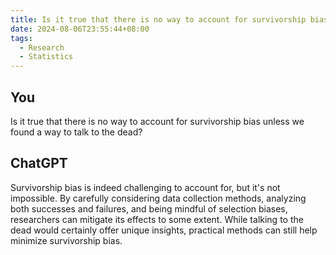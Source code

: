 ```yaml
---
title: Is it true that there is no way to account for survivorship bias unless we found a way to talk to the dead?
date: 2024-08-06T23:55:44+08:00
tags:
  - Research
  - Statistics
---
```

## You
Is it true that there is no way to account for survivorship bias unless we found a way to talk to the dead?

## ChatGPT
Survivorship bias is indeed challenging to account for, but it's not impossible. By carefully considering data collection methods, analyzing both successes and failures, and being mindful of selection biases, researchers can mitigate its effects to some extent. While talking to the dead would certainly offer unique insights, practical methods can still help minimize survivorship bias.